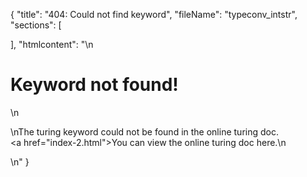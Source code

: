 {
  "title": "404: Could not find keyword",
  "fileName": "typeconv_intstr",
  "sections": [

  ],
  "htmlcontent": "\n<h1>Keyword not found!</h1>\n<p>\nThe turing keyword could not be found in the online turing doc.<br><a href=\"index-2.html\">You can view the online turing doc here.</a>\n</p>\n"
}
